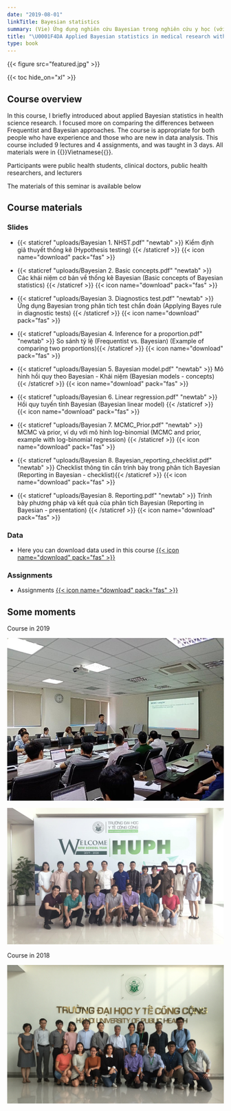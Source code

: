 ```yaml
---
date: "2019-08-01"
linkTitle: Bayesian statistics
summary: (Vie) Ứng dụng nghiên cứu Bayesian trong nghiên cứu y học (với R và Stata).
title: "\U0001F4DA Applied Bayesian statistics in medical research with R and Stata"
type: book
---
```


{{< figure src="featured.jpg" >}}

{{< toc hide_on="xl" >}}

## Course overview

In this course, I briefly introduced about applied Bayesian statistics in health science research. I focused more on comparing the differences between Frequentist and Bayesian approaches. The course is appropriate for both people who have experience and those who are new in data analysis. 
This course included 9 lectures and 4 assignments, and was taught in 3 days. All materials were in {{<hl>}}Vietnamese{{</hl>}}. 



Participants were public health students, clinical doctors, public health researchers, and lecturers


The materials of this seminar is available below


## Course materials

### Slides

* {{< staticref "uploads/Bayesian 1. NHST.pdf" "newtab" >}} Kiểm định giả thuyết thống kê (Hypothesis testing) {{< /staticref >}} {{< icon name="download" pack="fas" >}}

* {{< staticref "uploads/Bayesian 2. Basic concepts.pdf" "newtab" >}} Các khái niệm cơ bản về thống kê Bayesian (Basic concepts of Bayesian statistics) {{< /staticref >}} {{< icon name="download" pack="fas" >}}

* {{< staticref "uploads/Bayesian 3. Diagnostics test.pdf" "newtab" >}} Ứng dụng Bayesian trong phân tích test chẩn đoán (Applying Bayes rule in diagnostic tests) {{< /staticref >}} {{< icon name="download" pack="fas" >}}

* {{< staticref "uploads/Bayesian 4. Inference for a proportion.pdf" "newtab" >}} So sánh tỷ lệ (Frequentist vs. Bayesian) (Example of comparing two proportions){{< /staticref >}} {{< icon name="download" pack="fas" >}}

* {{< staticref "uploads/Bayesian 5. Bayesian model.pdf" "newtab" >}} Mô hình hồi quy theo Bayesian - Khái niệm (Bayesian models - concepts) {{< /staticref >}} {{< icon name="download" pack="fas" >}}

* {{< staticref "uploads/Bayesian 6. Linear regression.pdf" "newtab" >}} Hồi quy tuyến tính Bayesian (Bayesian linear model) {{< /staticref >}} {{< icon name="download" pack="fas" >}}

* {{< staticref "uploads/Bayesian 7. MCMC_Prior.pdf" "newtab" >}} MCMC và prior, ví dụ với mô hình log-binomial (MCMC and prior, example with log-binomial regression) {{< /staticref >}} {{< icon name="download" pack="fas" >}}

* {{< staticref "uploads/Bayesian 8. Bayesian_reporting_checklist.pdf" "newtab" >}} Checklist thông tin cần trình bày trong phân tích Bayesian (Reporting in Bayesian - checklist){{< /staticref >}} {{< icon name="download" pack="fas" >}}

* {{< staticref "uploads/Bayesian 8. Reporting.pdf" "newtab" >}} Trình bày phương pháp và kết quả của phân tích Bayesian (Reporting in Bayesian - presentation) {{< /staticref >}} {{< icon name="download" pack="fas" >}}


### Data

* Here you can download data used in this course [{{< icon name="download" pack="fas" >}}](https://github.com/khuongquynhlong/online_cv/tree/master/Courses/5.%20Bayesian%20statistics/Data)

### Assignments

* Assignments [{{< icon name="download" pack="fas" >}}](https://github.com/khuongquynhlong/online_cv/tree/master/Courses/5.%20Bayesian%20statistics/Assignments)


## Some moments

Course in 2019

![](Bayesian_class1.jpg)

![](Bayesian_class3.jpg) 

Course in 2018

![](Bayesian_class2.jpg) 